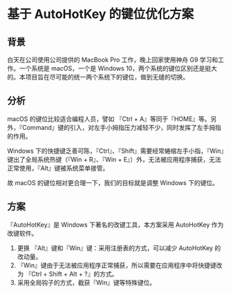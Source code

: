 # 基于 AutoHotKey 的键位优化方案

## 背景

白天在公司使用公司提供的 MacBook Pro 工作，晚上回家使用神舟 G9 学习和工作。一个系统是 macOS，一个是 Windows 10，两个系统的键位区别还是挺大的。本项目旨在尽可能的统一两个系统下的键位，做到无缝的切换。

## 分析

macOS 的键位比较适合编程人员，譬如 『Ctrl + A』等同于『HOME』等。另外，『Command』键的引入，对左手小拇指压力减轻不少，同时发挥了左手拇指的作用。

Windows 下的快捷键乏善可陈，『Ctrl』、『Shift』需要经常蜷缩左手小指，『Win』键出了全局系统热键（『Win + R』、『Win + E』）外，无法被应用程序捕获，无法正常使用，『Alt』键被系统菜单接管。

故 macOS 的键位相对更合理一下，我们的目标就是调整 Windows 下的键位。

## 方案

『AutoHotKey』是 Windows 下著名的改键工具，本方案采用 AutoHotKey 作为改键软件。

1. 更换 『Alt』键和『Win』键：采用注册表的方式，可以减少 AutoHotKey 的改动量。
2. 『Win』键由于无法被应用程序正常捕获，所以需要在应用程序中将快捷键改为 『Ctrl + Shift + Alt + ?』的方式。
3. 采用全局钩子的方式，截获『Win』键等特殊键位。
